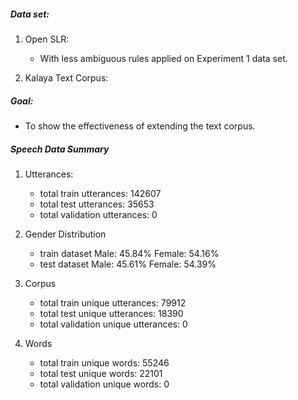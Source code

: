 ##### Data set:
    
1. Open SLR:
    * With less ambiguous rules applied on Experiment 1 data set.

2. Kalaya Text Corpus:

##### Goal:
- To show the effectiveness of extending the text corpus.

##### Speech Data Summary

1. Utterances:
    * total train utterances: 142607
    * total test utterances: 35653
    * total validation utterances: 0

2. Gender Distribution
    * train dataset Male: 45.84% Female: 54.16%
    * test dataset Male: 45.61% Female: 54.39%

3. Corpus
    * total train unique utterances: 79912
    * total test unique utterances: 18390
    * total validation  unique utterances: 0

4. Words
    * total train unique words: 55246
    * total test unique words: 22101
    * total validation  unique words: 0